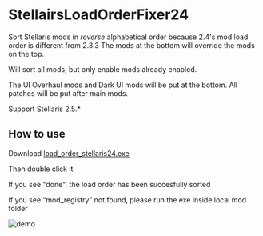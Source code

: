 # StellairsLoadOrderFixer24
Sort Stellaris mods in *reverse* alphabetical order because 2.4's mod load order is different from 2.3.3
The mods at the bottom will override the mods on the top.

Will sort all mods, but only enable mods already enabled.

The UI Overhaul mods and Dark UI mods will be put at the bottom.
All patches will be put after main mods.

Support Stellaris 2.5.*

## How to use
Download [load_order_stellaris24.exe](https://github.com/haifengkao/StellairsLoadOrderFixer24/releases/download/1.3/load_order_stellaris24.exe)

Then double click it

If you see "done", the load order has been succesfully sorted

If you see “mod_registry” not found, please run the exe inside local mod folder

![demo](https://github.com/haifengkao/StellairsLoadOrderFixer24/blob/master/demo.jpg)
